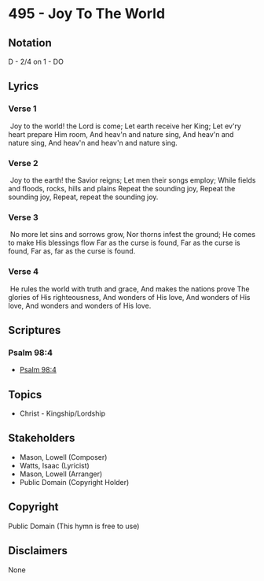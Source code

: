 # 495 - Joy To The World

## Notation

D - 2/4 on 1 - DO

## Lyrics

### Verse 1

 Joy to the world! the Lord is come; Let earth receive her King; Let ev'ry heart prepare Him room, And heav'n and nature sing, And heav'n and nature sing, And heav'n and heav'n and nature sing.

### Verse 2

 Joy to the earth! the Savior reigns; Let men their songs employ; While fields and floods, rocks, hills and plains Repeat the sounding joy, Repeat the sounding joy, Repeat, repeat the sounding joy. 

### Verse 3

 No more let sins and sorrows grow, Nor thorns infest the ground; He comes to make His blessings flow Far as the curse is found, Far as the curse is found, Far as, far as the curse is found.

### Verse 4

 He rules the world with truth and grace, And makes the nations prove The glories of His righteousness, And wonders of His love, And wonders of His love, And wonders and wonders of His love. 


## Scriptures

### Psalm 98:4

- [Psalm 98:4](https://www.biblegateway.com/passage/?search=Psalm%2098%3A4)


## Topics

- Christ - Kingship/Lordship

## Stakeholders

- Mason, Lowell (Composer)
- Watts, Isaac (Lyricist)
- Mason, Lowell (Arranger)
- Public Domain (Copyright Holder)

## Copyright

Public Domain
(This hymn is free to use)

## Disclaimers

None

